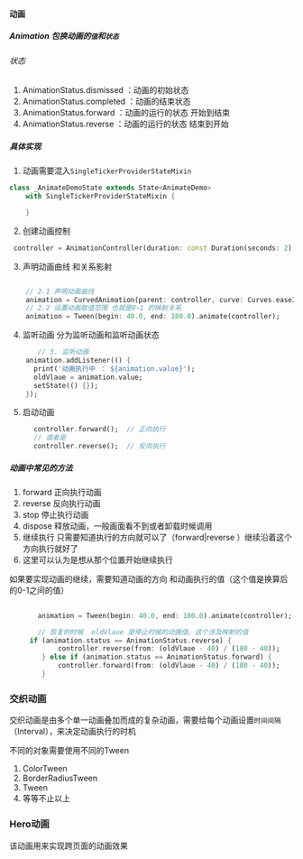 ####  动画

##### Animation 包换动画的`值`和`状态`

######  状态

1. AnimationStatus.dismissed ：动画的初始状态
2. AnimationStatus.completed ：动画的结束状态
3. AnimationStatus.forward ：动画的运行的状态  开始到结束
4. AnimationStatus.reverse ：动画的运行的状态  结束到开始
##### 具体实现

1. 动画需要混入`SingleTickerProviderStateMixin`
```dart
class _AnimateDemoState extends State<AnimateDemo>
    with SingleTickerProviderStateMixin {

    }
```

2. 创建动画控制
```dart
 controller = AnimationController(duration: const Duration(seconds: 2), vsync: this);
```
3. 声明动画曲线 和关系影射
```dart

    // 2.1 声明动画曲线
    animation = CurvedAnimation(parent: controller, curve: Curves.easeIn);
    // 2.2 设置动画取值范围 也就是0~1 的映射关系
    animation = Tween(begin: 40.0, end: 180.0).animate(controller);

```
4.  监听动画
分为监听动画和监听动画状态   
```dart
       // 3. 监听动画
    animation.addListener(() {
      print('动画执行中 ： ${animation.value}');
      oldVlaue = animation.value;
      setState(() {});
    });

```
5. 启动动画
```dart
      controller.forward();  // 正向执行
      // 或者是
      controller.reverse();  // 反向执行
```

##### 动画中常见的方法
1. forward  正向执行动画
2. reverse  反向执行动画
3. stop     停止执行动画
4. dispose  释放动画，一般画面看不到或者卸载时候调用
5. 继续执行 只需要知道执行的方向就可以了（forward|reverse ）继续沿着这个方向执行就好了
6.  这里可以认为是想从那个位置开始继续执行

如果要实现动画的继续，需要知道动画的方向 和动画执行的值（这个值是换算后的0-1之间的值）
```dart
    
       animation = Tween(begin: 40.0, end: 180.0).animate(controller);

       // 恢复的时候  oldVlaue 是停止时候的动画值，这个涉及映射的值  
     if (animation.status == AnimationStatus.reverse) {
            controller.reverse(from: (oldVlaue - 40) / (180 - 40));
        } else if (animation.status == AnimationStatus.forward) {
            controller.forward(from: (oldVlaue - 40) / (180 - 40));
        }


```



### 交织动画
交织动画是由多个单一动画叠加而成的复杂动画，需要给每个动画设置`时间间隔`（Interval），来决定动画执行的时机   

不同的对象需要使用不同的Tween
1. ColorTween 
2. BorderRadiusTween
3. Tween
4. 等等不止以上


### Hero动画

该动画用来实现跨页面的动画效果